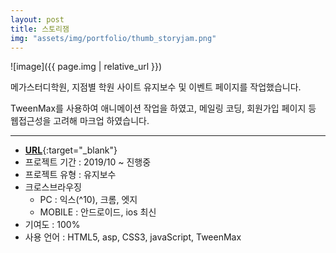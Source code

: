 ```yaml
---
layout: post
title: 스토리잼
img: "assets/img/portfolio/thumb_storyjam.png"
---
```


![image]({{ page.img | relative_url }})


메가스터디학원, 지점별 학원 사이트 유지보수 및 이벤트 페이지를 작업했습니다.

TweenMax를 사용하여 애니메이션 작업을 하였고, 메일링 코딩, 회원가입 페이지 등 웹접근성을 고려해 마크업 하였습니다.

***
- [**URL**](http://campus.megastudy.net){:target="_blank"}
- 프로젝트 기간 : 2019/10 ~ 진행중
- 프로젝트 유형 : 유지보수
- 크로스브라우징
  - PC : 익스(^10), 크롬, 엣지
  - MOBILE : 안드로이드, ios 최신
- 기여도 : 100%
- 사용 언어 : HTML5, asp, CSS3, javaScript, TweenMax

